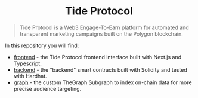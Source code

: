<h1 align="center">Tide Protocol</h1>

> Tide Protocol is a Web3 Engage-To-Earn platform for automated and transparent marketing campaigns built on the Polygon blockchain.

In this repository you will find:

- [frontend](/frontend/) - the Tide Protocol frontend interface built with Next.js and Typescript.
- [backend](/backend/) - the "backend" smart contracts built with Solidity and tested with Hardhat.
- [graph](/graph/) - the custom TheGraph Subgraph to index on-chain data for more precise audience targeting.
